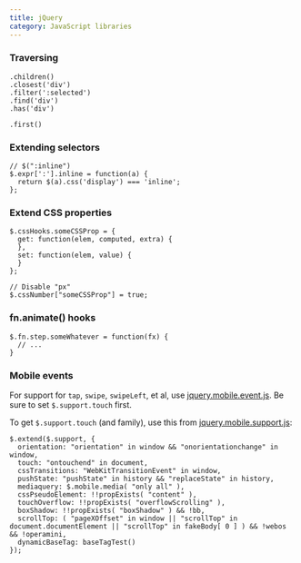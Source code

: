 ```yaml
---
title: jQuery
category: JavaScript libraries
---
```


### Traversing

    .children()
    .closest('div')
    .filter(':selected')
    .find('div')
    .has('div')

    .first()

### Extending selectors

    // $(":inline")
    $.expr[':'].inline = function(a) {
      return $(a).css('display') === 'inline';
    };

### Extend CSS properties

    $.cssHooks.someCSSProp = {
      get: function(elem, computed, extra) {
      },
      set: function(elem, value) {
      }
    };

    // Disable "px"
    $.cssNumber["someCSSProp"] = true;

### fn.animate() hooks

    $.fn.step.someWhatever = function(fx) {
      // ...
    }

### Mobile events

For support for `tap`, `swipe`, `swipeLeft`, et al, use 
[jquery.mobile.event.js][m]. Be sure to set `$.support.touch` first.

To get `$.support.touch` (and family), use this from 
[jquery.mobile.support.js][s]:

    $.extend($.support, {
      orientation: "orientation" in window && "onorientationchange" in window,
      touch: "ontouchend" in document,
      cssTransitions: "WebKitTransitionEvent" in window,
      pushState: "pushState" in history && "replaceState" in history,
      mediaquery: $.mobile.media( "only all" ),
      cssPseudoElement: !!propExists( "content" ),
      touchOverflow: !!propExists( "overflowScrolling" ),
      boxShadow: !!propExists( "boxShadow" ) && !bb,
      scrollTop: ( "pageXOffset" in window || "scrollTop" in document.documentElement || "scrollTop" in fakeBody[ 0 ] ) && !webos && !operamini,
      dynamicBaseTag: baseTagTest()
    });

[m]:https://github.com/jquery/jquery-mobile/blob/master/js/jquery.mobile.event.js
[s]:https://github.com/jquery/jquery-mobile/blob/master/js/jquery.mobile.support.js
